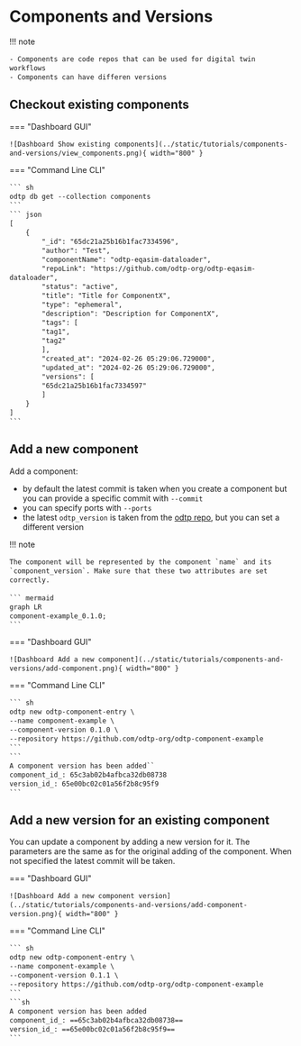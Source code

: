 # Components and Versions

!!! note

    - Components are code repos that can be used for digital twin workflows
    - Components can have differen versions

## Checkout existing components

=== "Dashboard GUI"

    ![Dashboard Show existing components](../static/tutorials/components-and-versions/view_components.png){ width="800" }

=== "Command Line CLI"

    ``` sh
    odtp db get --collection components
    ```
    ``` json
    [
        {
            "_id": "65dc21a25b16b1fac7334596",
            "author": "Test",
            "componentName": "odtp-eqasim-dataloader",
            "repoLink": "https://github.com/odtp-org/odtp-eqasim-dataloader",
            "status": "active",
            "title": "Title for ComponentX",
            "type": "ephemeral",
            "description": "Description for ComponentX",
            "tags": [
            "tag1",
            "tag2"
            ],
            "created_at": "2024-02-26 05:29:06.729000",
            "updated_at": "2024-02-26 05:29:06.729000",
            "versions": [
            "65dc21a25b16b1fac7334597"
            ]
        }
    ]
    ```

## Add a new component

Add a component:

- by default the latest commit is taken when you create a component but you can provide a specific commit with `--commit` 
- you can specify ports with `--ports`
- the latest `odtp_version` is taken from the [odtp repo](https://github.com/odtp-org), but you can set a different version

!!! note

    The component will be represented by the component `name` and its `component_version`. Make sure that these two attributes are set correctly.

    ``` mermaid
    graph LR
    component-example_0.1.0;
    ```

=== "Dashboard GUI"

    ![Dashboard Add a new component](../static/tutorials/components-and-versions/add-component.png){ width="800" }

=== "Command Line CLI"

    ``` sh
    odtp new odtp-component-entry \
    --name component-example \
    --component-version 0.1.0 \
    --repository https://github.com/odtp-org/odtp-component-example
    ```
    ```
    A component version has been added`` 
    component_id_: 65c3ab02b4afbca32db08738
    version_id_: 65e00bc02c01a56f2b8c95f9
    ```


## Add a new version for an existing component

You can update a component by adding a new version for it.
The parameters are the same as for the original adding of the component. When not specified the latest
commit will be taken.

=== "Dashboard GUI"

    ![Dashboard Add a new component version](../static/tutorials/components-and-versions/add-component-version.png){ width="800" }

=== "Command Line CLI"

    ``` sh
    odtp new odtp-component-entry \
    --name component-example \
    --component-version 0.1.1 \
    --repository https://github.com/odtp-org/odtp-component-example
    ```
    ```sh
    A component version has been added
    component_id_: ==65c3ab02b4afbca32db08738==
    version_id_: ==65e00bc02c01a56f2b8c95f9==
    ```
